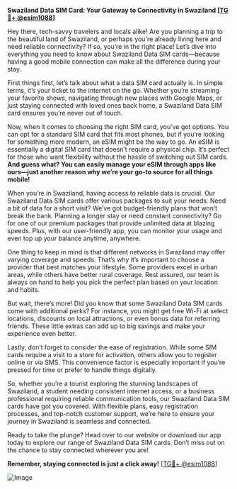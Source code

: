 **Swaziland Data SIM Card: Your Gateway to Connectivity in Swaziland [[TG💪+ @esim1088](https://t.me/s/esim1088)]**

Hey there, tech-savvy travelers and locals alike! Are you planning a trip to the beautiful land of Swaziland, or perhaps you're already living here and need reliable connectivity? If so, you’re in the right place! Let’s dive into everything you need to know about Swaziland Data SIM cards—because having a good mobile connection can make all the difference during your stay.

First things first, let’s talk about what a data SIM card actually is. In simple terms, it’s your ticket to the internet on the go. Whether you’re streaming your favorite shows, navigating through new places with Google Maps, or just staying connected with loved ones back home, a Swaziland Data SIM card ensures you’re never out of touch. 

Now, when it comes to choosing the right SIM card, you’ve got options. You can opt for a standard SIM card that fits most phones, but if you’re looking for something more modern, an eSIM might be the way to go. An eSIM is essentially a digital SIM card that doesn’t require a physical chip. It’s perfect for those who want flexibility without the hassle of switching out SIM cards. **And guess what? You can easily manage your eSIM through apps like ours—just another reason why we’re your go-to source for all things mobile!**

When you’re in Swaziland, having access to reliable data is crucial. Our Swaziland Data SIM cards offer various packages to suit your needs. Need a bit of data for a short visit? We’ve got budget-friendly plans that won’t break the bank. Planning a longer stay or need constant connectivity? Go for one of our premium packages that provide unlimited data at blazing speeds. Plus, with our user-friendly app, you can monitor your usage and even top up your balance anytime, anywhere.

One thing to keep in mind is that different networks in Swaziland may offer varying coverage and speeds. That’s why it’s important to choose a provider that best matches your lifestyle. Some providers excel in urban areas, while others have better rural coverage. Rest assured, our team is always on hand to help you pick the perfect plan based on your location and habits.

But wait, there’s more! Did you know that some Swaziland Data SIM cards come with additional perks? For instance, you might get free Wi-Fi at select locations, discounts on local attractions, or even bonus data for referring friends. These little extras can add up to big savings and make your experience even better.

Lastly, don’t forget to consider the ease of registration. While some SIM cards require a visit to a store for activation, others allow you to register online or via SMS. This convenience factor is especially important if you’re pressed for time or prefer to handle things digitally.

So, whether you’re a tourist exploring the stunning landscapes of Swaziland, a student needing consistent internet access, or a business professional requiring reliable communication tools, our Swaziland Data SIM cards have got you covered. With flexible plans, easy registration processes, and top-notch customer support, we’re here to ensure your journey in Swaziland is seamless and connected.

Ready to take the plunge? Head over to our website or download our app today to explore our range of Swaziland Data SIM cards. Don’t miss out on the chance to stay connected wherever you are!

**Remember, staying connected is just a click away!** [[TG💪+ @esim1088](https://t.me/s/esim1088)]

![Image](https://i.postimg.cc/Y0z9fWf4/image.png)